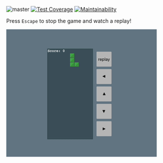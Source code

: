 ![master](https://github.com/semyonf/tetris-js/actions/workflows/ci.yml/badge.svg?branch=master)
[![Test Coverage](https://api.codeclimate.com/v1/badges/a6c5b5bd1a51e4472891/test_coverage)](https://codeclimate.com/github/semyonf/tetris-js/test_coverage)
[![Maintainability](https://api.codeclimate.com/v1/badges/a6c5b5bd1a51e4472891/maintainability)](https://codeclimate.com/github/semyonf/tetris-js/maintainability)

Press `Escape` to stop the game and watch a replay!

![gameplay](https://github.com/semyonf/tetris-js/blob/master/gameplay.gif)
